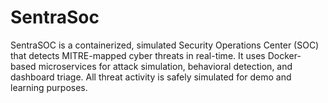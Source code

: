 # SentraSoc
SentraSOC is a containerized, simulated Security Operations Center (SOC) that detects MITRE-mapped cyber threats in real-time. It uses Docker-based microservices for attack simulation, behavioral detection, and dashboard triage. All threat activity is safely simulated for demo and learning purposes.
